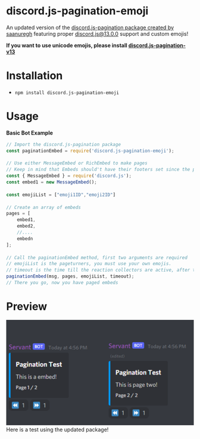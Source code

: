 # discord.js-pagination-emoji
An updated version of the [discord.js-pagination package created by saanuregh](https://github.com/saanuregh/discord.js-pagination) featuring proper discord.js@13.0.0 support and custom emojis!

**If you want to use unicode emojis, please install [discord.js-pagination-v13](https://www.npmjs.com/package/discord.js-pagination-v13)**

# Installation
* `npm install discord.js-pagination-emoji`

# Usage
__Basic Bot Example__
```js
// Import the discord.js-pagination package
const paginationEmbed = require('discord.js-pagination-emoji');

// Use either MessageEmbed or RichEmbed to make pages
// Keep in mind that Embeds should't have their footers set since the pagination method sets page info there
const { MessageEmbed } = require('discord.js');
const embed1 = new MessageEmbed();

const emojiList = ["emoji1ID","emoji2ID"]

// Create an array of embeds
pages = [
	embed1,
	embed2,
	//....
	embedn
];

// Call the paginationEmbed method, first two arguments are required
// emojiList is the pageturners, you must use your own emojis.
// timeout is the time till the reaction collectors are active, after this you can't change pages (in ms), defaults to 120000
paginationEmbed(msg, pages, emojiList, timeout);
// There you go, now you have paged embeds
```
# Preview
![Demo](https://github.com/cobsidian-crim/discord.js-pagination-v13/blob/master/pagination%20test.png)
Here is a test using the updated package!